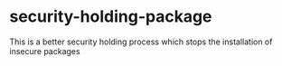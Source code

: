 # security-holding-package

This is a better security holding process which stops the installation of insecure packages